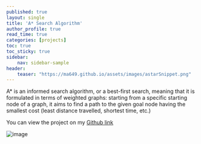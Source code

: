 ```yaml
---
published: true
layout: single
title: 'A* Search Algorithm'
author_profile: true
read_time: true
categories: [projects]
toc: true
toc_sticky: true
sidebar:
    nav: sidebar-sample
header:
    teaser: "https://ma649.github.io/assets/images/astarSnippet.png"
---
```


A* is an informed search algorithm, or a best-first search, meaning that it is formulated in terms of weighted graphs: 
starting from a specific starting node of a graph, it aims to find a path to the given goal node having the smallest cost 
(least distance travelled, shortest time, etc.)

You can view the project on my [Github link](https://github.com/ma649/A-starPuzzle)

![image](https://ma649.github.io/assets/images/astarSnippet.png)
